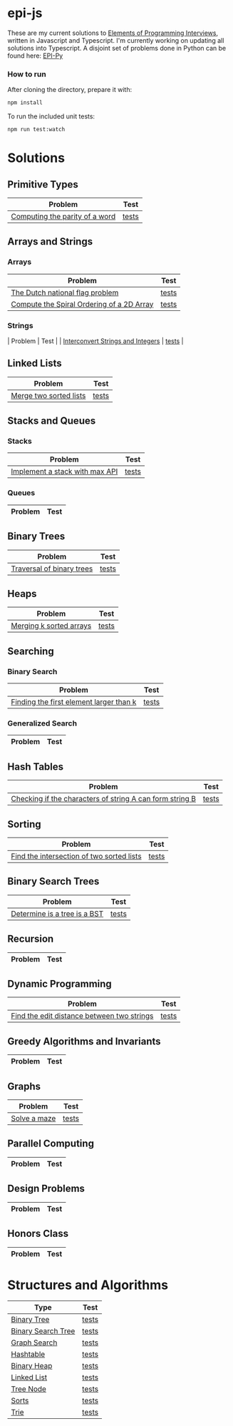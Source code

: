 # epi-js

These are my current solutions to [Elements of Programming Interviews][1], written in Javascript and Typescript. I'm currently working on updating all solutions into Typescript.
A disjoint set of problems done in Python can be found here: [EPI-Py][46]

### How to run

After cloning the directory, prepare it with:

```bash
npm install
```

To run the included unit tests:

```bash
npm run test:watch
```

# Solutions

## Primitive Types

| Problem                             |    Test    |
| ----------------------------------- | :--------: |
| [Computing the parity of a word][2] | [tests][3] |

## Arrays and Strings

### Arrays

| Problem                                         |    Test     |
| ----------------------------------------------- | :---------: |
| [The Dutch national flag problem][4]            | [tests][5]  |
| [Compute the Spiral Ordering of a 2D Array][47] | [tests][48] |

### Strings

| Problem | Test |
| [Interconvert Strings and Integers][49] | [tests][50] |

## Linked Lists

| Problem                     |    Test    |
| --------------------------- | :--------: |
| [Merge two sorted lists][6] | [tests][7] |

## Stacks and Queues

### Stacks

| Problem                             |    Test    |
| ----------------------------------- | :--------: |
| [Implement a stack with max API][8] | [tests][9] |

### Queues

| Problem | Test |
| ------- | :--: |


## Binary Trees

| Problem                         |    Test     |
| ------------------------------- | :---------: |
| [Traversal of binary trees][10] | [tests][11] |

## Heaps

| Problem                       |    Test     |
| ----------------------------- | :---------: |
| [Merging k sorted arrays][12] | [tests][13] |

## Searching

### Binary Search

| Problem                                       |    Test     |
| --------------------------------------------- | :---------: |
| [Finding the first element larger than k][14] | [tests][15] |

### Generalized Search

| Problem | Test |
| ------- | :--: |


## Hash Tables

| Problem                                                        |    Test     |
| -------------------------------------------------------------- | :---------: |
| [Checking if the characters of string A can form string B][16] | [tests][17] |

## Sorting

| Problem                                         |    Test     |
| ----------------------------------------------- | :---------: |
| [Find the intersection of two sorted lists][18] | [tests][19] |

## Binary Search Trees

| Problem                            |    Test     |
| ---------------------------------- | :---------: |
| [Determine is a tree is a BST][20] | [tests][21] |

## Recursion

| Problem | Test |
| ------- | :--: |


## Dynamic Programming

| Problem                                          |    Test     |
| ------------------------------------------------ | :---------: |
| [Find the edit distance between two strings][22] | [tests][23] |

## Greedy Algorithms and Invariants

| Problem | Test |
| ------- | :--: |


## Graphs

| Problem            |    Test     |
| ------------------ | :---------: |
| [Solve a maze][24] | [tests][25] |

## Parallel Computing

| Problem | Test |
| ------- | :--: |


## Design Problems

| Problem | Test |
| ------- | :--: |


## Honors Class

| Problem | Test |
| ------- | :--: |


# Structures and Algorithms

| Type                     |    Test     |
| ------------------------ | :---------: |
| [Binary Tree][26]        | [tests][27] |
| [Binary Search Tree][28] | [tests][29] |
| [Graph Search][30]       | [tests][31] |
| [Hashtable][32]          | [tests][33] |
| [Binary Heap][34]        | [tests][35] |
| [Linked List][36]        | [tests][37] |
| [Tree Node][38]          | [tests][39] |
| [Sorts][40]              | [tests][41] |
| [Trie][44]               | [tests][45] |

[1]: http://elementsofprogramminginterviews.com
[2]: src/ch04-ptypes/p04-01.js
[3]: src/ch04-ptypes/p04-01.spec.js
[4]: src/ch05-arrays/p05-01.js
[5]: src/ch05-arrays/p05-01.spec.js
[6]: src/ch07-linkedLists/p07-01.js
[7]: src/ch07-linkedLists/p07-01.spec.js
[8]: src/ch08-stacksAndQueues/p08-01.js
[9]: src/ch08-stacksAndQueues/p08-01.spec.js
[10]: src/ch09-bTrees/p09-05.js
[11]: src/ch09-bTrees/p09-05.spec.js
[12]: src/ch10-heaps/p10-01.js
[13]: src/ch10-heaps/p10-01.spec.js
[14]: src/ch11-searching/p11-02.js
[15]: src/ch11-searching/p11-02.spec.js
[16]: src/ch12-hashtables/p12-09.js
[17]: src/ch12-hashtables/p12-09.spec.js
[18]: src/ch13-sorting/p13-05.js
[19]: src/ch13-sorting/p13-05.spec.js
[20]: src/ch14-bst/p14-01.js
[21]: src/ch14-bst/p14-01.spec.js
[22]: src/ch15-recur/p15-11.js
[23]: src/ch15-recur/p15-11.spec.js
[24]: src/ch18-graphs/p18-01.js
[25]: src/ch18-graphs/p18-01.spec.js
[26]: src/library/binaryTree.js
[27]: src/library/binaryTree.spec.js
[28]: src/library/BST.js
[29]: src/library/BST.spec.js
[30]: src/library/graph.js
[31]: src/library/graph.spec.js
[32]: src/library/hashtable.js
[33]: src/library/hastable.spec.js
[34]: src/library/heap.js
[35]: src/library/heap.spec.js
[36]: src/library/linkedList.js
[37]: src/library/linkedList.spec.js
[38]: src/library/node.js
[39]: src/library/node.spec.js
[40]: src/library/sorts.js
[41]: src/library/sorts.spec.js
[42]: src/library/suffixTree.js
[43]: src/library/suffixTree.spec.js
[44]: src/library/trie.js
[45]: src/library/trie.spec.js
[46]: https://github.com/Nigelmnz/epi-py
[47]: src/ch05-arrays/p05-18.js
[48]: src/ch05-arrays/p05-18.spec.js
[49]: src/ch06-strings/p06-01.js
[50]: src/ch06-strings/p06-01.spec.js
